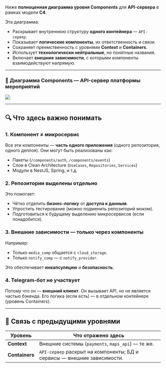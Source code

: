 Ниже **полноценная диаграмма уровня Components** для **API-сервера** в рамках модели **C4**.

Эта диаграмма:
- Раскрывает внутреннюю структуру **одного контейнера** — `API-сервер`.
- Показывает **логические компоненты**, их ответственность и связи.
- Сохраняет преемственность с уровнями **Context** и **Containers**.
- Использует **технологически нейтральные**, но понятные названия.
- Включает **внешние зависимости**, с которыми компоненты взаимодействуют напрямую.

---

### 📐 Диаграмма Components — API-сервер платформы мероприятий
![](./image.png)

---

## 🔍 Что здесь важно понимать

### 1. **Компонент ≠ микросервис**
Все эти компоненты — **часть одного приложения** (одного репозитория, одного деплоя). Они могут быть реализованы как:
- Пакеты (`/components/auth`, `/components/events`)
- Слои в Clean Architecture (`UseCases`, `Repositories`, `Services`)
- Модули в NestJS, Spring, и т.д.

### 2. **Репозитории выделены отдельно**
Это помогает:
- Чётко отделить **бизнес-логику** от **доступа к данным**.
- Упростить тестирование (можно подменить репозиторий моком).
- Подготовиться к будущему выделению микросервисов (если понадобится).

### 3. **Внешние зависимости — только через компоненты**
Например:
- Только `media_comp` общается с `cloud_storage`.
- Только `notify_comp` — с `notify_provider`.

Это обеспечивает **инкапсуляцию** и **безопасность**.

### 4. **Telegram-бот не участвует**
Потому что он — **внешний клиент**. Он вызывает API, но не является частью бэкенда. Его логика (если есть) — в отдельном контейнере (уровень Containers).

---

## 🔄 Связь с предыдущими уровнями

| Уровень | Что отражено здесь |
|--------|-------------------|
| **Context** | Внешние системы (`payments`, `maps_api`) — те же. |
| **Containers** | `API-сервер` раскрыт на компоненты; БД и сервисы — внешние зависимости. |

